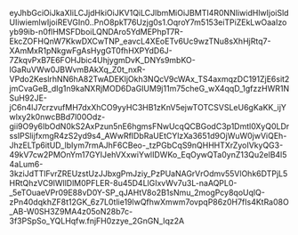 
eyJhbGciOiJkaXIiLCJjdHkiOiJKV1QiLCJlbmMiOiJBMTI4R0NNIiwidHlwIjoiSldUIiwiemlwIjoiREVGIn0..PnO8pkT76Uzjg0s1.OqroY7m5153eiTPiZEkLwOaaIzoyb99ib-n0flHMSFDboiLQNDAro5YdMEPhpT7R-EkcZOFHQnW7KkwDXCwTNP_eavcL4XEoETv6Uc9wzTNu8sXhHjRtq7-XAmMxR1pNkgwFgAsHygGT0fhHXPYdD6J-7ZkqvPxB7E6FOHJbic4UhjygmDvK_DNYs9mbKO-lGaRuVWw0JBWvmBAkXq_Z0t_nxR-VPdo2KeslrhNN6hA82TwADEKljOkh3NQcV9cWAx_TS4axmqzDC191ZjE6sit2jmCvaGeB_dIg1n9kaNXRjMOD6DaGIUM9j11m75cheG_wX4qqD_1gfzzHWR1NSuH92JE-jC6n4lJ7crzvufMH7dxXhCO9yyHC3HB1zKnV5ejwTOTCSVSLeU6gKaKK_ijYwlxy2k0nwcBBd7l00Odz-gii9O9y6IbOdN0kS2AxPzun5nE6hgmsFNwUcqQCBGodC3p1Dmtl0XyQ0LDrssIPSlijfxmgR4zS2yd9s4_AWwRfIDbRaUEtCYlzXa3651d9OjWuW0jwViQEh-JhzELTp6itUD_lbIym7rmAJhF6CBeo-_tzPGbCqS9nQHHHTXrZyoIVkyQG3-49kV7cw2PMOnYm17GYIJehVXxwiYwlIDWKo_EqOywQTa0ynZ13Qu2elB4l54aLum6-3kziJdTTlFvrZREUzstUzJJbxgPmJziy_PzPUaNAGrVrOdmv55VlOhk6DTPjL5HRtQhzVC9lWllDlM0PFLER-8u45D4LlGIxvWv7u3L-naAQPL0-_5eTOuaeVPr09E88vD0Y-SP_qJAHtV8o2B1sNmu_2mogPcy8qoUqlQ-zPn40dqkhZF8t12GK_6z7L0tlie19lwQfhwXmwm7ovpqP86z0H7fIs4KtRa08O_AB-W0SH3Z9MA4z05oN28b7c-3f3PSpSo_YQLHqfw.fnjFH0zzye_2GnGN_Iqz2A